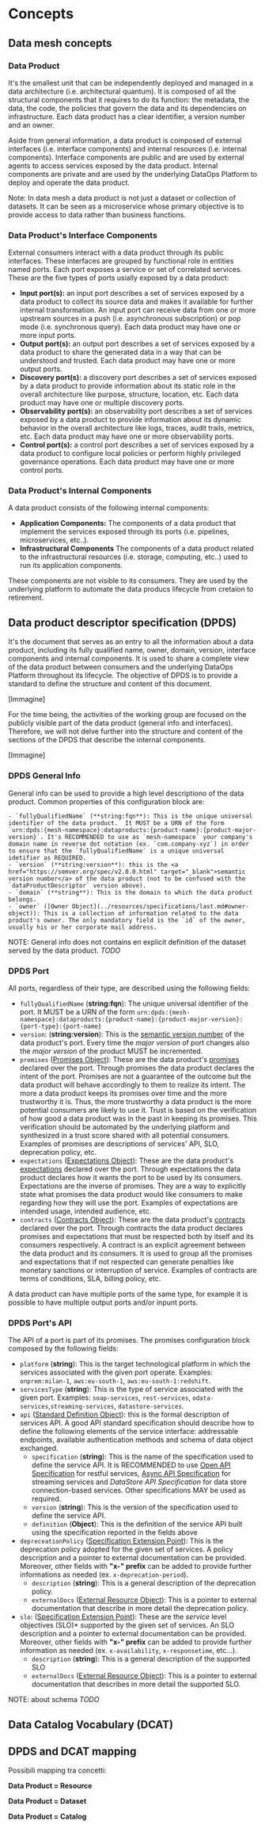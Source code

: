 # Concepts

## Data mesh concepts

### Data Product
It's the smallest unit that can be independently deployed and managed in a data architecture (i.e. architectural quantum). It is composed of all the structural components that it requires to do its function: the metadata, the data, the code, the policies that govern the data and its dependencies on infrastructure. Each data product has a clear identifier, a version number and an owner.

Aside from general information, a data product is composed of external interfaces (i.e. interface components) and internal resources (i.e. internal components). Interface components are public and are used by external agents to access services exposed by the data product. Internal components are private and are used by the underlying DataOps Platform to deploy and operate the data product.

Note: In data mesh a data product is not just a dataset or collection of datasets. It can be seen as a microservice whose primary objective is to provide access to data rather than business functions.


### Data Product's Interface Components
External consumers interact with a data product through its public interfaces. These interfaces are grouped by functional role in entities named ports. Each port exposes a service or set of correlated services. These are the five types of ports usially exposed by a data product:

- **Input port(s):** an input port describes a set of services exposed by a data product to collect its source data and makes it available for further internal transformation. An input port can receive data from one or more upstream sources in a push (i.e. asynchronous subscription) or pop mode (i.e. synchronous query). Each data product may have one or more input ports.
- **Output port(s):** an output port describes a set of services exposed by a data product to share the generated data in a way that can be understood and trusted. Each data product may have one or more output ports.
- **Discovery port(s):** a discovery port describes a set of services exposed by a data product to provide information about its static role in the overall architecture like purpose, structure, location, etc. Each data product may have one or multiple discovery ports.
- **Observability port(s):** an observability port describes a set of services exposed by a data product to provide information about its dynamic behavior in the overall architecture like logs, traces, audit trails, metrics, etc. Each data product may have one or more observability ports.
- **Control port(s):** a control port describes a set of services exposed by a data product to configure local policies or perform highly privileged governance operations. Each data product may have one or more control ports.


### Data Product's Internal Components

A data product consists of the following internal components:

- **Application Components:** The components of a data product that implement the services exposed through its ports (i.e. pipelines, microservices, etc..).
- **Infrastructural Components**
The components of a data product related to the infrastructural resources (i.e. storage, computing, etc..) used to run its application components.

These components are not visible to its consumers. They are used by the underlying platform to automate the data producs lifecycle from cretaion to retirement.

## Data product descriptor specification (DPDS)

It's the document that serves as an entry to all the information about a data product, including its fully qualified name, owner, domain, version, interface components and internal components. It is used to share a complete view of the data product between consumers and the underlying DataOps Platform throughout its lifecycle. The objective of DPDS is to provide a standard to define the structure and content of this document.

[Immagine]

For the time being, the activities of the working group are focused on the publicly visible part of the data product (general info and interfaces). Therefore, we will not delve further into the structure and content of the sections of the DPDS that describe the internal components.

[Immagine]

### DPDS General Info

General info can be used to provide a high level descriptiono of the data product. Common properties of this configuration block are:

	- `fullyQualifiedName` (**string:fqn**): This is the unique universal identifier of the data product.  It MUST be a URN of the form `urn:dpds:{mesh-namespace}:dataproducts:{product-name}:{product-major-version}`. It's RECOMMENDED to use as `mesh-namespace` your company's domain name in reverse dot notation (ex. `com.company-xyz`) in order to ensure that the `fullyQualifiedName` is a unique universal idetifier as REQUIRED.
	- `version` (**string:version**): this is the <a href="https://semver.org/spec/v2.0.0.html" target="_blank">semantic version number</a> of the data product (not to be confused with the `dataProductDescriptor` version above).
	- `domain` (**string**): This is the domain to which the data product belongs.
	- `owner` ([Owner Object](../resources/specifications/last.md#owner-object)): This is a collection of information related to the data product's owner. The only mandatory field is the `id` of the owner, usually his or her corporate mail address.
  
NOTE: General info does not contains en explicit definition of the dataset served by the data product. *TODO*


### DPDS Port
All ports, regardless of their type, are described using the following fields:

- `fullyQualifiedName` (**string:fqn**): The unique universal identifier of the port. It MUST be a URN of the form `urn:dpds:{mesh-namespace}:dataproducts:{product-name}:{product-major-version}:{port-type}:{port-name}`
- `version`: (**string:version**): This is the <a href="https://semver.org/spec/v2.0.0.html" target="_blank">semantic version number</a> of the data product's port. Every time the *major version* of port changes also the *major version* of the product MUST be incremented.
- `promises` ([Promises Object](../resources/specifications/last.md#promises-object)): These are the data product's [promises](../concepts/data-contract.md) declared over the port.  Through promises the data product declares the intent of the port. Promises are not a guarantee of the outcome but the data product will behave accordingly to them to realize its intent. The more a data product keeps its promises over time and the more trustworthy it is. Thus, the more trustworthy a data product is the more potential consumers are likely to use it. Trust is based on the verification of how good a data product was in the past in keeping its promises. This verification should be automated by the underlying platform and synthesized in a trust score shared with all potential consumers. Examples of promises are descriptions of services' API, SLO, deprecation policy, etc.
- `expectations` ([Expectations Object](../resources/specifications/last.md#expectations-object)): These are the data product's [expectations](../concepts/data-contract.md) declared over the port. Through expectations the data product declares how it wants the port to be used by its consumers. Expectations are the inverse of promises. They are a way to explicitly state what promises the data product would like consumers to make regarding how they will use the port. Examples of expectations are intended usage, intended audience, etc.
- `contracts` ([Contracts Object](../resources/specifications/last.md#contracts-object)): These are the data product's [contracts](../concepts/data-contract.md) declared over the port. Through contracts the data product declares promises and expectations that must be respected both by itself and its consumers respectively. A contract is an explicit agreement between the data product and its consumers. It is used to group all the promises and expectations that if not respected can generate penalties like monetary sanctions or interruption of service. Examples of contracts are terms of conditions, SLA, billing policy, etc.

A data product can have multiple ports of the same type, for example it is possible to have multiple output ports and/or inpunt ports.

### DPDS Port's API
The API of a port is part of its promises. The promises configuration block composed by the following fields:

- `platform` (**string**): This is the target technological platform in which the services associated with the given port operate. Examples: `onprem:milan-1`, `aws:eu-south-1`, `aws:eu-south-1:redshift`.
- `servicesType` (**string**): This is the type of service associated with the given port. Examples: `soap-services`, `rest-services`, `odata-services`,`streaming-services`, `datastore-services`.
- `api` ([Standard Definition Object](../resources/specifications/last.md#standardDefinitionObject)): this is the formal description of services API. A good API standard specification should describe how to define the following elements of the service interface: addressable endpoints, available authentication methods and schema of data object exchanged.
	- `specification` (**string**): This is the name of the specification used to define the service API. It is RECOMMENDED to use [Open API Specification](https://github.com/OAI/OpenAPI-Specification) for restful services, [Async API Specification](https://github.com/asyncapi/spec) for streaming services and *DataStore API Specification* for data store connection-based services. Other specifications MAY be used as required.
	- `version` (**string**): This is the version of the specification used to define the service API.
	- `definition` (**Object**): This is the definition of the service API built using the specification reported in the fields above
- `depreceationPolicy` ([Specification Extension Point](../resources/specifications/last.md#specificationExtensionPoint)): This is the deprecation policy adopted for the given set of services. A policy description and a pointer to external documentation can be provided. Moreover, other fields with **"x-" prefix** can be added to provide further informations as needed (ex. `x-deprecation-period`).
	- `description` (**string**): This is a general description of the deprecation policy.
	- `externalDocs` ([External Resource Object](../resources/specifications/last.md#externalResourceObject)): This is a pointer to external documentation that describe in more detail the deprecation policy.
- `slo`: ([Specification Extension Point](../resources/specifications/last.md#specificationExtensionPoint)): These are the _service_ level objectives (SLO)* supported by the given set of services. An SLO description and a pointer to external documentation can be provided. Moreover, other fields with **"x-" prefix** can be added to provide further information as needed (ex. `x-availability`, `x-responsetime`, etc...).
	- `description` (**string**): This is a general description of the supported SLO
	- `externalDocs` ([External Resource Object](../resources/specifications/last.md#externalResourceObject)): This is a pointer to external documentation that describes in more detail the supported SLO.

NOTE: about schema *TODO*

## Data Catalog Vocabulary (DCAT)


## DPDS and DCAT mapping

Possibili mapping tra concetti:

**Data Product = Resource**

**Data Product = Dataset**

**Data Product = Catalog**


